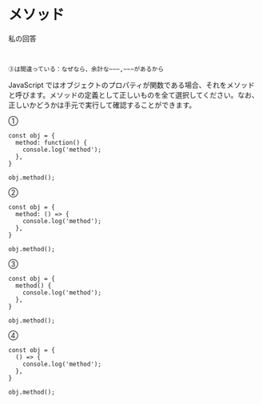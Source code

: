 
#  メソッド

私の回答

``
``

`③は間違っている：なぜなら、余計な~~~,~~~があるから`



JavaScript ではオブジェクトのプロパティが関数である場合、それをメソッドと呼びます。メソッドの定義として正しいものを全て選択してください。なお、正しいかどうかは手元で実行して確認することができます。

①
```
const obj = {
  method: function() {
    console.log('method');
  },
}

obj.method();
```

②

```
const obj = {
  method: () => {
    console.log('method');
  },
}

obj.method();
```

③

```
const obj = {
  method() {
    console.log('method');
  },
}

obj.method();
```


④


```
const obj = {
  () => {
    console.log('method');
  },
}

obj.method();
```
